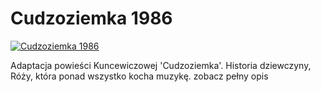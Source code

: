 Cudzoziemka 1986 
=============
[![Cudzoziemka 1986 ](http://vidos.pl/images/player.gif)](http://vidos.pl/cudzoziemka-1986)

 Adaptacja powieści Kuncewiczowej 'Cudzoziemka'. Historia dziewczyny, Róży, która ponad wszystko kocha muzykę. zobacz pełny opis

